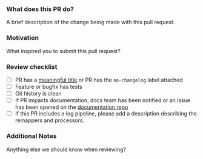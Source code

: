 ### What does this PR do?

A brief description of the change being made with this pull request.

### Motivation

What inspired you to submit this pull request?

### Review checklist

- [ ] PR has a [meaningful title](https://github.com/DataDog/integrations-core/blob/master/CONTRIBUTING.md#pull-request-title) or PR has the `no-changelog` label attached
- [ ] Feature or bugfix has tests
- [ ] Git history is clean
- [ ] If PR impacts documentation, docs team has been notified or an issue has been opened on the [documentation repo](https://github.com/DataDog/documentation/issues/new)
- [ ] If this PR includes a log pipeline, please add a description describing the remappers and processors. 

### Additional Notes

Anything else we should know when reviewing?

